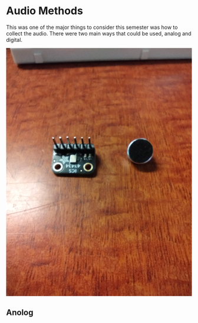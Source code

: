# Audio Methods
This was one of the major things to consider this semester was how to collect the audio. There were two main ways that could be used, analog and digital. 

<img src="/Media/Mics.jpg">

## Anolog


